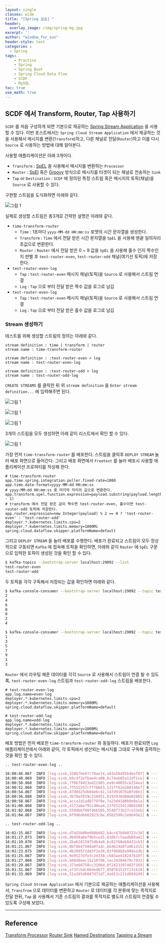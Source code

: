 ```yaml
--- 
layout: single
classes: wide
title: "[Spring 실습] "
header:
  overlay_image: /img/spring-bg.jpg
excerpt: ''
author: "window_for_sun"
header-style: text
categories :
  - Spring
tags:
    - Practice
    - Spring
    - Spring Boot
    - Spring Cloud Data Flow
    - SCDF
    - MySQL
toc: true
use_math: true
---  
```


## SCDF 에서 Transform, Router, Tap 사용하기 
`SCDF` 를 처음 구성하게 되면 기본으로 제공하는 [Spring Stream Application](https://github.com/spring-cloud/stream-applications)
을 사용할 수 있다. 
이번 포스트에서는 `Spring Cloud Stream Application` 에서 제공하는 것을 사용해서 메시지를 변환(`Transform`)하고, 
다른 채널로 전달(`Router`)하고 이를 다시 `Source` 로 사용하는 방법에 대해 알아본다. 

사용할 애플리케이션은 아래 3개이다. 
- `Transform` : [SpEL](https://github.com/spring-cloud/stream-applications/blob/v4.0.0-RC1/functions/function/spel-function/README.adoc) 을 사용해서 메시지를 변환하는 `Processor`
- `Router` : [SpEl](https://github.com/spring-cloud/stream-applications/blob/v4.0.0-RC1/applications/sink/router-sink/README.adoc#spel-based-routing) 혹은 [Groovy](https://github.com/spring-cloud/stream-applications/blob/v4.0.0-RC1/applications/sink/router-sink/README.adoc#groovy-based-routing) 방식으로 메시지를 타겟이 되는 채널로 전송하는 `Sink`
- `Tap` or `Destination` : `SCDF` 에 정의된 특정 스트림 혹은 메시지의 토픽(채널)을 `Source` 로 사용할 수 있다. 


구현할 스트림을 도식화하면 아래와 같다. 

![그림 1]({{site.baseurl}}/img/spring/scdf-spring-stream-application-transform-router-1.drawio.png)


실제로 생성할 스트림은 총3개로 간략한 설명은 아래와 같다. 

- `time-transform-router`
  - `Time` : 1초마다 `yyyy-MM-dd HH:mm:ss` 포맷의 시간 문자열을 생성한다. 
  - `Transform` : `Time` 에서 전달 받은 시간 문자열을 `SpEL` 을 사용해 맨끝 일의자리 초값으로 변환한다. 
  - `Router` : `Router` 에서 전달 받은 0 ~ 9 값을 `SpEL` 을 사용해 홀수 인지 짝수인지 판별 후 `test-router-even`, `test-router-odd` 채널(여기선 토픽)에 저장한다. 
- `test-router-even-log`
  - `Tap` : `test-router-even` 메시지 채널(토픽)을 `Source` 로 사용해서 스트림 연결
  - `Log` : `Tap` 으로 부터 전달 받은 짝수 값을 로그로 남김
- `test-router-even-log`
    - `Tap` : `test-router-even` 메시지 채널(토픽)을 `Source` 로 사용해서 스트림 연결
    - `Log` : `Tap` 으로 부터 전달 받은 홀수 값을 로그로 남김

### Stream 생성하기 
테스트를 위해 생성할 스트림의 정의는 아래와 같다. 

```
stream definition : time | transform | router
stream name : time-transform-router

stream definition : :test-router-even > log
stream name : test-router-even-log

stream definition : :test-router-odd > log
stream name : test-router-odd-log
```  

`CREATE STREAMS` 를 클릭한 뒤 위 `stream definition` 을 `Enter stream definition...` 에 입력해주면 된다. 

![그림 1]({{site.baseurl}}/img/spring/scdf-spring-stream-application.transform-router-tap-1.png)


![그림 1]({{site.baseurl}}/img/spring/scdf-spring-stream-application.transform-router-tap-2.png)

![그림 1]({{site.baseurl}}/img/spring/scdf-spring-stream-application.transform-router-tap-3.png)

3개의 스트림을 모두 생성하면 아래 같이 리스트에서 확인 할 수 있다.  

![그림 1]({{site.baseurl}}/img/spring/scdf-spring-stream-application.transform-router-tap-4.png)

가장 먼저 `time-transform-router` 를 배포한다. 
스트림을 클릭후 `DEPLOY STREAM` 눌러 배포 화면으로 들어간다. 
그리고 배포 화면에서 `Freetext` 를 눌러 배포시 사용할 애플리케이션 프로퍼티를 작성해 한다.  

```properties
# time-transform-router
app.time.spring.integration.poller.fixed-rate=1000
app.time.date-format=yyyy-MM-dd HH:mm:ss
# yyyy-MM-dd HH:mm:ss 중 마지막 자리의 값으로 변환한다. 
app.transform.spel.function.expression=payload.substring(payload.length() - 1)
# transform 에서 전달 받은 값이 짝수면 test-router-even, 홀수이면 test-router-odd 토픽에 저장한다. 
app.router.expression=new Integer(payload) % 2 == 0 ? 'test-router-even' : 'test-router-odd'
deployer.*.kubernetes.limits.cpu=2
deployer.*.kubernetes.limits.memory=1000Mi
spring.cloud.dataflow.skipper.platformName=default
```  

그리고 `DEPLOY STREAM` 을 눌러 배포를 수행한다. 
배포가 완료되고 스트림이 모두 정상적으로 구동되면 `Kafka` 에 접속해 토픽을 확인하면, 
아래와 같이 `Router` 에 `SpEL` 구문으로 입력한 토픽이 생성된 것을 확인 할 수 있다.  

```bash
$ kafka-topics --bootstrap-server localhost:29092 --list
test-router-even
test-router-odd

```  

두 토픽을 각각 구독해서 저장되는 값을 확인하면 아래와 같다.  

```bash
$ kafka-console-consumer --bootstrap-server localhost:29092 --topic test-router-even
2
4
6
8
0
2
4

$ kafka-console-consumer --bootstrap-server localhost:29092 --topic test-router-odd
1
3
5
7
9
1
3
```  

`Router` 에서 라우팅 해준 데이터를 각각 `Source` 로 사용해서 스트림이 연결 될 수 있도록, 
`test-router-even-log` 스트림과 `test-router-odd-log` 스트림을 배포한다. 

```
# test-router-even-log
app.log.name=even-log
deployer.*.kubernetes.limits.cpu=2
deployer.*.kubernetes.limits.memory=1000Mi
spring.cloud.dataflow.skipper.platformName=default

# test-router-odd-log
app.log.name=odd-log
deployer.*.kubernetes.limits.cpu=2
deployer.*.kubernetes.limits.memory=1000Mi
spring.cloud.dataflow.skipper.platformName=default
```  

배포 방법은 먼저 배포한 `time-transform-router` 와 동일하다. 
배포가 완료되면 `Log` 애플리케이션에서 아래와 같이, 각 토픽에서 생산되는 메시지를 그대로 구독해 출력하는 것을 확인 할 수 있다.  

```bash
.. test-router-even-log .. 

16:00:46.867  INFO [log-sink,33867be97c78ae14,a03a56495b46ef0f] 6 --- [container-0-C-1] even-log : 6
16:00:48.869  INFO [log-sink,b9cdf2efbae4ca00,6c74ab85a11df1ce] 6 --- [container-0-C-1] even-log : 8
16:00:50.868  INFO [log-sink,7f8678423ad21903,ea9c40055cb234ea] 6 --- [container-0-C-1] even-log : 0
16:00:52.868  INFO [log-sink,7f552257cfff8663,131ff62e288146ef] 6 --- [container-0-C-1] even-log : 2
16:00:54.867  INFO [log-sink,47d0d25db84ebc41,147d91070a8fd8e1] 6 --- [container-0-C-1] even-log : 4
16:00:56.888  INFO [log-sink,3b78af819c210d51,8192936d80e02865] 6 --- [container-0-C-1] even-log : 6
16:00:58.867  INFO [log-sink,acca1d1ad8779f0e,7a23dd180b0e8e1a] 6 --- [container-0-C-1] even-log : 8
16:01:00.868  INFO [log-sink,4172a6e791cd0ea4,23fb525413804188] 6 --- [container-0-C-1] even-log : 0
16:01:02.868  INFO [log-sink,5588bbf00f4bb505,5548773b27ce33eb] 6 --- [container-0-C-1] even-log : 2
16:01:04.867  INFO [log-sink,0f996db602923cbe,65b2590c2e0b45e2] 6 --- [container-0-C-1] even-log : 4
```  

```bash
.. test-router-odd-log ..

16:01:15.867  INFO [log-sink,d7a55b00e980b682,b4cc67bbb0722c3d] 6 --- [container-0-C-1] odd-log : 5
16:01:17.873  INFO [log-sink,d6458a0ef9b5ced5,63dbfc5aadb09a42] 6 --- [container-0-C-1] odd-log : 7
16:01:19.870  INFO [log-sink,2ba62815975db4a9,bc02f68eb8433cb3] 6 --- [container-0-C-1] odd-log : 9
16:01:21.867  INFO [log-sink,8bf8b4750da07adc,bb4624d47a9b1d15] 6 --- [container-0-C-1] odd-log : 1
16:01:23.875  INFO [log-sink,4b2095f24d3f2e38,02f068b8a90da1d6] 6 --- [container-0-C-1] odd-log : 3
16:01:25.867  INFO [log-sink,9e9527dfe3c24338,c683ae418247b19f] 6 --- [container-0-C-1] odd-log : 5
16:01:27.868  INFO [log-sink,b08d8eec15210f96,1ec34284679c7032] 6 --- [container-0-C-1] odd-log : 7
16:01:29.867  INFO [log-sink,373e66758cc3106d,0f2423397402f169] 6 --- [container-0-C-1] odd-log : 9
16:01:31.867  INFO [log-sink,e73fcbdc66ded677,850761515f231610] 6 --- [container-0-C-1] odd-log : 1
16:01:33.869  INFO [log-sink,51a165d6047d71d7,4ad13c211d6692d9] 6 --- [container-0-C-1] odd-log : 3
```  

`Spring Cloud Stream Application` 에서 기본으로 제공하는 애플리케이션을 사용해서, 
`Transfrom` 으로 데이터를 변환하고 `Router` 로 데이터를 각 분류에 맞는 목적지로 전달 한뒤, 
`Tap` 을 사용해서 기존 스트림의 결과를 목적지로 별도의 스트림이 연결될 수 있도록 구성해 보았다.  


---  
## Reference
[Transform Processor](https://github.com/spring-cloud/stream-applications/blob/v4.0.0-RC1/applications/processor/transform-processor/README.adoc)
[Router Sink](https://github.com/spring-cloud/stream-applications/blob/v4.0.0-RC1/applications/sink/router-sink/README.adoc)
[Named Destinations](https://dataflow.spring.io/docs/feature-guides/streams/named-destinations/)
[Tapping a Stream](https://dataflow.spring.io/docs/feature-guides/streams/taps/)

